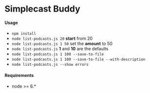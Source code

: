 # Simplecast Buddy

#### Usage

* `npm install`
* `node list-podcasts.js 20` **start** from 20
* `node list-podcasts.js 1 50` set the **amount** to 50
* `node list-podcasts.js` **1** and **10** are the defaults
* `node list-podcasts.js 1 100 --save-to-file`
* `node list-podcasts.js 1 100 --save-to-file --with-description`
* `node list-podcasts.js --show errors`

#### Requirements

* node >= 6.*
